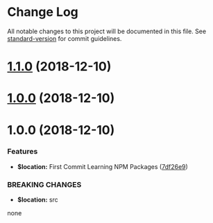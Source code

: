 # Change Log

All notable changes to this project will be documented in this file. See [standard-version](https://github.com/conventional-changelog/standard-version) for commit guidelines.

<a name="1.1.0"></a>
# [1.1.0](https://github.com/songjian925/npm/compare/ITNPM_v1.0.0...1.1.0) (2018-12-10)



<a name="1.0.0"></a>
# [1.0.0](https://github.com/songjian925/npm/compare/ITNPM_v1.0.0...1.0.0) (2018-12-10)



<a name="1.0.0"></a>
# 1.0.0 (2018-12-10)


### Features

* **$location:** First Commit Learning NPM Packages ([7df26e9](https://github.com/songjian925/npm/commit/7df26e9))


### BREAKING CHANGES

* **$location:** src

none

